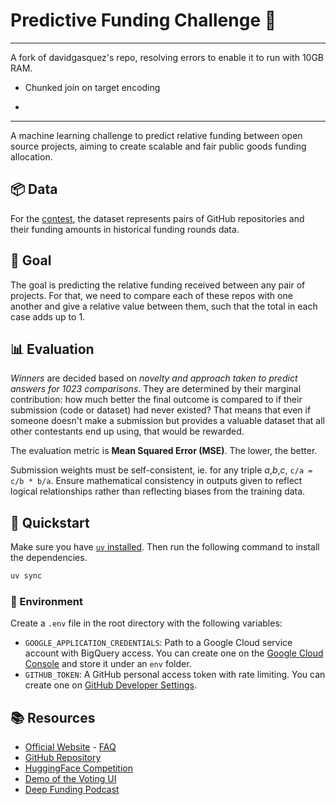 # Predictive Funding Challenge 🌱

---

A fork of davidgasquez's repo, resolving errors to enable it to run with 10GB RAM.

- Chunked join on target encoding

- 

---

A machine learning challenge to predict relative funding between open source projects, aiming to create scalable and fair public goods funding allocation.

## 📦 Data

For the [contest](https://huggingface.co/spaces/DeepFunding/PredictiveFundingChallengeforOpenSourceDependencies), the dataset represents pairs of GitHub repositories and their funding amounts in historical funding rounds data.

## 🎯 Goal

The goal is predicting the relative funding received between any pair of projects. For that, we need to compare each of these repos with one another and give a relative value between them, such that the total in each case adds up to 1.

## 📊 Evaluation

*Winners* are decided based on *novelty and approach taken to predict answers for 1023 comparisons*. They are determined by their marginal contribution: how much better the final outcome is compared to if their submission (code or dataset) had never existed? That means that even if someone doesn't make a submission but provides a valuable dataset that all other contestants end up using, that would be rewarded.

The evaluation metric is **Mean Squared Error (MSE)**. The lower, the better.

Submission weights must be self-consistent, ie. for any triple _a_,_b_,_c_, `c/a = c/b * b/a`. Ensure mathematical consistency in outputs given to reflect logical relationships rather than reflecting biases from the training data.

## 🚀 Quickstart

Make sure you have [`uv` installed](https://docs.astral.sh/uv/). Then run the following command to install the dependencies.

```bash
uv sync
```

### 🔐 Environment

Create a `.env` file in the root directory with the following variables:

- `GOOGLE_APPLICATION_CREDENTIALS`: Path to a Google Cloud service account with BigQuery access. You can create one on the [Google Cloud Console](https://console.cloud.google.com/iam-admin/serviceaccounts) and store it under an `env` folder.
- `GITHUB_TOKEN`: A GitHub personal access token with rate limiting. You can create one on [GitHub Developer Settings](https://github.com/settings/tokens?type=beta).

## 📚 Resources

- [Official Website](https://deepfunding.org) - [FAQ](https://deepfunding.org/faq)
- [GitHub Repository](https://github.com/deepfunding/dependency-graph)
- [HuggingFace Competition](https://huggingface.co/spaces/DeepFunding/PredictiveFundingChallengeforOpenSourceDependencies)
- [Demo of the Voting UI](https://pairwise-df-demo.vercel.app/allocation)
- [Deep Funding Podcast](https://www.youtube.com/watch?v=ygaEBHYllPU)
